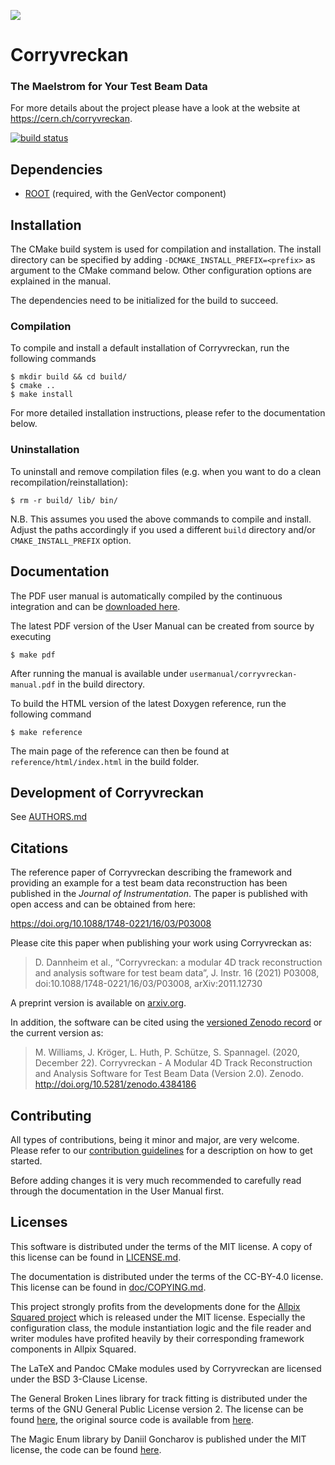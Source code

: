 <!--
SPDX-FileCopyrightText: 2017-2023 CERN and the Corryvreckan authors
SPDX-License-Identifier: CC-BY-4.0
-->

![](doc/logo_small.png)

# Corryvreckan
### The Maelstrom for Your Test Beam Data

For more details about the project please have a look at the website at https://cern.ch/corryvreckan.

[![build status](https://gitlab.cern.ch/simonspa/corryvreckan/badges/master/build.svg)](https://gitlab.cern.ch/simonspa/corryvreckan/commits/master)

## Dependencies
* [ROOT](https://root.cern.ch/building-root) (required, with the GenVector component)

## Installation
The CMake build system is used for compilation and installation. The install directory can be specified by adding `-DCMAKE_INSTALL_PREFIX=<prefix>` as argument to the CMake command below. Other configuration options are explained in the manual.

The dependencies need to be initialized for the build to succeed.

### Compilation
To compile and install a default installation of Corryvreckan, run the following commands

```
$ mkdir build && cd build/
$ cmake ..
$ make install
```

For more detailed installation instructions, please refer to the documentation below.

### Uninstallation
To uninstall and remove compilation files (e.g. when you want to do a clean recompilation/reinstallation):

```
$ rm -r build/ lib/ bin/
```

N.B. This assumes you used the above commands to compile and install. Adjust the paths accordingly if you used a different `build` directory and/or `CMAKE_INSTALL_PREFIX` option.

## Documentation
The PDF user manual is automatically compiled by the continuous integration and can be [downloaded here](https://gitlab.cern.ch/corryvreckan/corryvreckan/-/jobs/artifacts/master/raw/public/usermanual/corryvreckan-manual.pdf?job=cmp%3Ausermanual).

The latest PDF version of the User Manual can be created from source by executing
```
$ make pdf
```
After running the manual is available under `usermanual/corryvreckan-manual.pdf` in the build directory.

To build the HTML version of the latest Doxygen reference, run the following command
```
$ make reference
```
The main page of the reference can then be found at `reference/html/index.html` in the build folder.

## Development of Corryvreckan

See [AUTHORS.md](./AUTHORS.md)

## Citations
The reference paper of Corryvreckan describing the framework and providing an example for a test beam data reconstruction has been published in the *Journal of Instrumentation*.
The paper is published with open access and can be obtained from here:

https://doi.org/10.1088/1748-0221/16/03/P03008

Please cite this paper when publishing your work using Corryvreckan as:

> D. Dannheim et al., “Corryvreckan: a modular 4D track reconstruction and analysis software for test beam data”, J. Instr. 16 (2021) P03008, doi:10.1088/1748-0221/16/03/P03008, arXiv:2011.12730

A preprint version is available on [arxiv.org](https://arxiv.org/abs/2011.12730).

In addition, the software can be cited using the [versioned Zenodo record](https://doi.org/10.5281/zenodo.4384170) or the current version as:

>  M. Williams, J. Kröger, L. Huth, P. Schütze, S. Spannagel. (2020, December 22). Corryvreckan - A Modular 4D Track Reconstruction and Analysis Software for Test Beam Data
> (Version 2.0). Zenodo. http://doi.org/10.5281/zenodo.4384186

## Contributing
All types of contributions, being it minor and major, are very welcome. Please refer to our [contribution guidelines](CONTRIBUTING.md) for a description on how to get started.

Before adding changes it is very much recommended to carefully read through the documentation in the User Manual first.

## Licenses
This software is distributed under the terms of the MIT license. A copy of this license can be found in [LICENSE.md](LICENSE.md).

The documentation is distributed under the terms of the CC-BY-4.0 license. This license can be found in [doc/COPYING.md](doc/COPYING.md).

This project strongly profits from the developments done for the [Allpix Squared project](https://cern.ch/allpix-squared) which is released under the MIT license. Especially the configuration class, the module instantiation logic and the file reader and writer modules have profited heavily by their corresponding framework components in Allpix Squared.

The LaTeX and Pandoc CMake modules used by Corryvreckan are licensed under the BSD 3-Clause License.

The General Broken Lines library for track fitting is distributed under the terms of the GNU General Public License version 2. The license can be found [here](3rdparty/GeneralBrokenLines/COPYING.LIB), the original source code is available from [here](https://gitlab.desy.de/claus.kleinwort/general-broken-lines/).

The Magic Enum library by Daniil Goncharov is published under the MIT license, the code can be found [here](https://github.com/Neargye/magic_enum).
